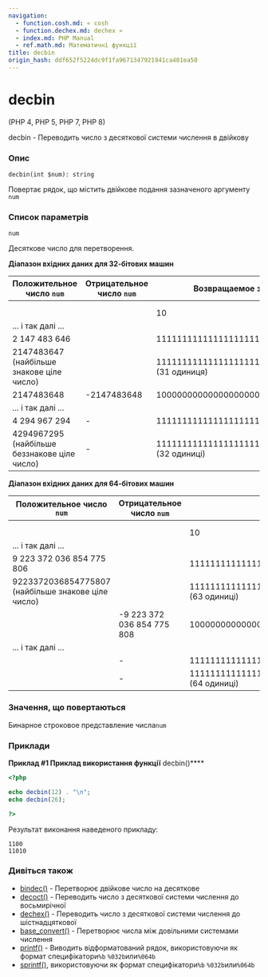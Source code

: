 ```yaml
---
navigation:
  - function.cosh.md: « cosh
  - function.dechex.md: dechex »
  - index.md: PHP Manual
  - ref.math.md: Математичні функції
title: decbin
origin_hash: ddf652f5224dc9f1fa9671347921941ca401ea50
---
```

# decbin

(PHP 4, PHP 5, PHP 7, PHP 8)

decbin - Переводить число з десяткової системи числення в двійкову

### Опис

```methodsynopsis
decbin(int $num): string
```

Повертає рядок, що містить двійкове подання зазначеного аргументу `num`

### Список параметрів

`num`

Десяткове число для перетворення.

**Діапазон вхідних даних для 32-бітових машин**

| Положительное число `num` | Отрицательное число `num` | Возвращаемое значение |
| --- | --- | --- |
|  |  |  |
|  |  |  |
|  |  | 10 |
| ... і так далі ... |  |  |
| 2 147 483 646 |  | 1111111111111111111111111111110 |
| 2147483647 (найбільше знакове ціле число) |  | 11111111111111111111111111111111 (31 одиниця) |
| 2147483648 | \-2147483648 | 10000000000000000000000000000000 |
| ... і так далі ... |  |  |
| 4 294 967 294 | \- | 11111111111111111111111111111110 |
| 4294967295 (найбільше беззнакове ціле число) | \- | 1111111111111111111111111111111111 (32 одиниці) |

**Діапазон вхідних даних для 64-бітових машин**

| Положительное число `num` | Отрицательное число `num` | Возвращаемое значение |
| --- | --- | --- |
|  |  |  |
|  |  |  |
|  |  | 10 |
| ... і так далі ... |  |  |
| 9 223 372 036 854 775 806 |  | 111111111111111111111111111111111111111111111111111111111111110 |
| 9223372036854775807 (найбільше знакове ціле число) |  | 1111111111111111111111111111111111111111111111111111111111111111111 (63 одиниці) |
|  | \-9 223 372 036 854 775 808 | 1000000000000000000000000000000000000000000000000000000000000000 |
| ... і так далі ... |  |  |
|  | \- | 1111111111111111111111111111111111111111111111111111111111111110 |
|  | \- | 11111111111111111111111111111111111111111111111111111111111111111111 (64 одиниці) |

### Значення, що повертаються

Бинарное строковое представление числа`num`

### Приклади

**Приклад #1 Приклад використання функції** decbin()\*\*\*\*

```php
<?php

echo decbin(12) . "\n";
echo decbin(26);

?>
```

Результат виконання наведеного прикладу:

```
1100
11010
```

### Дивіться також

-   [bindec()](function.bindec.md) \- Перетворює двійкове число на десяткове
-   [decoct()](function.decoct.md) \- Переводить число з десяткової системи числення до восьмирічної
-   [dechex()](function.dechex.md) \- Переводить число з десяткової системи числення до шістнадцяткової
-   [base\_convert()](function.base-convert.md) \- Перетворює числа між довільними системами числення
-   [printf()](function.printf.md) \- Виводить відформатований рядок, використовуючи як формат специфікатори`%b` `%032b`или`%064b`
-   [sprintf()](function.sprintf.md), використовуючи як формат специфікатори`%b` `%032b`или`%064b`
